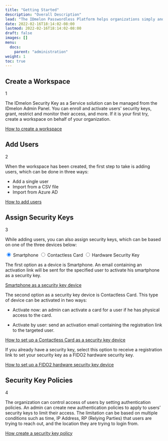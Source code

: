```yaml
---
title: "Getting Started"
description: "Overall Description"
lead: "The IDmelon Passwordless Platform helps organizations simply and quickly deploy secure passwordless authentication. Features like Security Key as a Service, managed security keys, and automated onboarding help organizations enhance their workforce authentication overnight. No more dealing with purchase and distribution of hardware security keys as organizations can use their existing devices such as Access Cards, Key FOBs or smartphones."
date: 2022-02-16T18:14:02-08:00
lastmod: 2022-02-16T18:14:02-08:00
draft: false
images: []
menu:
  docs:
    parent: "administration"
weight: 1
toc: true
---
```


<div class="section-xxl">

## Create a Workspace

<div class="card-column">
  <div class="intro-card" >
    <div class="card-row-container">
      <div class="step-column intro-card-step-size">
        <p class="step-number">1</p>
      </div>
      <div class="card-body">
        <!--<p style="font-weight: bold;" >Create a workspace</p>-->
        <p>The IDmelon Security Key as a Service solution can be managed from the IDmelon Admin Panel. You can enroll and activate users' security keys, grant, restrict and monitor their access, and more. If it is your first try, create a workspace on behalf of your organization.
        </p>
        <p><a href="/docs/administration/createworkspace/">How to create a workspace</a></p>
      </div>
    </div>
  </div>
</div>

## Add Users

<div class="intro-card">
  <div class="card-row-container">
    <div class="step-column intro-card-step-size">
      <p class="step-number">2</p>
    </div>
    <div class="card-body">
      <!--<p style="font-weight: bold;">Add Users</p>-->
      <p>When the workspace has been created, the first step to take is adding users, which can be done in three ways:
      <ul>
        <li>Add a single user</li>
        <li>Import from a CSV file</li>
        <li>Import from Azure AD</li>
      </ul>
      <a href="/docs/administration/enrollment/" style="margin:0;padding:0;">How to add users</a>
      </p>
    </div>
  </div>
</div>

## Assign Security Keys

<div class="card-column">
  <div class="intro-card-xxl">
    <div class="card-row-container">
      <div class="step-column intro-card-step-size">
        <p class="step-number">3</p>
      </div>
      <div class="card-body">
        <!--<p style="font-weight: bold;">Assign security keys</p>-->
        <p class="">While adding users, you can also assign security keys, which can be based on one of the three devices below:</p>
        <div class="tab-wrap">
          <!-- active tab on page load gets checked attribute -->
          <input type="radio" id="tab1" name="tabGroup1" class="tab" checked>
          <label for="tab1" class="tab1">Smartphone</label>
          <input type="radio" id="tab2" name="tabGroup1" class="tab">
          <label for="tab2" class="tab2">Contactless Card</label>
          <input type="radio" id="tab3" name="tabGroup1" class="tab">
          <label for="tab3" class="tab3">Hardware Security Key</label>
          <div class="tab__content">
            <p>The first option as a device is Smartphone. An email containing an activation link will be sent for the specified user to activate his smartphone as a security key.</p>
            <p><a href="/docs/administration/enrollment/" style=" padding-bottom: 24px;">Smartphone as a security key device</a></p>
          </div>
          <div class="tab__content">
            <p>The second option as a security key device is Contactless Card. This type of device can be activated in two ways:
              <ul>
                <li><p>Activate now: an admin can activate a card for a user if he has physical access to the card.</p></li>
                <li><p>Activate by user: send an activation email containing the registration link to the targeted user.</p></li>
              </ul>
            </p>
            <p>
            <a href="/docs/administration/enrollment/#contactless-card" style=" padding-bottom: 24px;">How to set up a Contactless Card as a security key device</a>
            <p>
          </div>
          <div class="tab__content">
            <p>If you already have a security key, select this option to receive a registration link to set your security key as a FIDO2 hardware security key.</p>
            <p><a href="/docs/administration/enrollment/#hardware-security-keys" style=" padding-bottom: 24px;" >How to set up a FIDO2 hardware security key device</a></p>
          </div>
        </div>
      </div>
    </div>  
  </div>
</div>

## Security Key Policies

<div class="intro-card">
  <div class="card-row-container">
    <div class="step-column intro-card-step-size">
      <p class="step-number">4</p>
    </div>
    <div class="card-body">
      <p>The organization can control access of users by setting authentication policies. An admin can create new authentication policies to apply to users’ security keys to limit their access. The limitation can be based on multiple conditions such as time, IP Address, RP (Relying Parties) that users are trying to reach out, and the location they are trying to login from.
      </p>
      <p><a href="/docs/administration/skpolicy/#create-new-policy">How create a security key policy</a></p>
    </div>
  </div>
</div>
</div>
